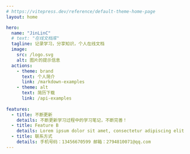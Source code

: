 ```yaml
---
# https://vitepress.dev/reference/default-theme-home-page
layout: home

hero:
  name: "JinLinC"
  # text: "在线文档库"
  tagline: 记录学习，分享知识，个人在线文档
  image:
    src: /logo.svg
    alt: 图片的提示信息
  actions:
    - theme: brand
      text: 个人简介
      link: /markdown-examples
    - theme: alt
      text: 简历下载
      link: /api-examples
      
features:
  - title: 不断更新
    details: 不断更新学习过程中的学习笔记，不断完善！
  - title: Feature B
    details: Lorem ipsum dolor sit amet, consectetur adipiscing elit
  - title: 联系方式
    details: 手机号码：13456670599 邮箱：2794810071@qq.com
---
```


<HomeComponent />
